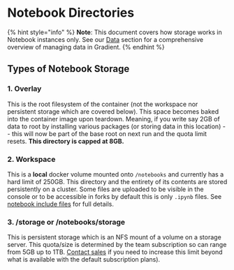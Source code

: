 # Notebook Directories

{% hint style="info" %}
**Note**: This document covers how storage works in Notebook instances only. See our [Data](../../data/storage/) section for a comprehensive overview of managing data in Gradient.
{% endhint %}

## Types of Notebook Storage

### 1. Overlay

This is the root filesystem of the container \(not the workspace nor persistent storage which are covered below\). This space becomes baked into the container image upon teardown. Meaning, if you write say 2GB of data to root by installing various packages \(or storing data in this location\) -- this will now be part of the base root on next run and the quota limit resets. **This directory is capped at 8GB.**

### 2. Workspace

This is a **local** docker volume mounted onto `/notebooks` and currently has a hard limit of 250GB. This directory and the entirety of its contents are stored persistently on a cluster. Some files are uploaded to be visible in the console or to be accessible in forks by default this is only `.ipynb` files. See [notebook include files](https://github.com/Paperspace/Docs/tree/9f5869e1aef4b75067075530e65c9764279782bf/notebook-include.md) for full details.

### 3. /storage or /notebooks/storage

This is persistent storage which is an NFS mount of a volume on a storage server. This quota/size is determined by the team subscription so can range from 5GB up to 1TB. [Contact sales](https://info.paperspace.com/contact-sales) if you need to increase this limit beyond what is available with the default subscription plans\).

